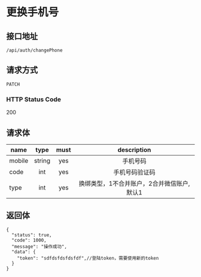 # 更换手机号

## 接口地址

`/api/auth/changePhone`

## 请求方式

`PATCH`

### HTTP Status Code

200

## 请求体

| name     | type     | must     | description |
|----------|:--------:|:--------:|:--------:|
| mobile    | string   | yes      | 手机号码 |
| code     | int      | yes      | 手机号码验证码 |
| type     | int      | yes      | 换绑类型，1不合并账户，2合并微信账户,默认1 |


## 返回体

```json5
{
  "status": true,
  "code": 1000,
  "message": "操作成功",
  "data": {
    "token": "sdfdsfdsfdsfdf",//登陆token，需要使用新的token
  }
}
``` 
